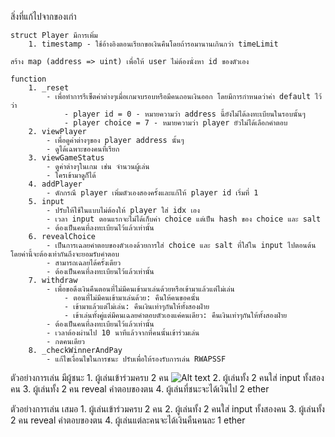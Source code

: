 สิ่งที่แก้ไปจากของเก่า

    struct Player มีการเพิ่ม
        1. timestamp - ใช้อ้างอิงตอนเรียกขอเงินคืนโดยถ้ารอมานานเกินกว่า timeLimit

    สร้าง map (address => uint) เพื่อให้ user ไม่ต้องนั่งหา id ของตัวเอง

    function
        1. _reset 
            - เพื่อทำการรีเซ็ตค่าต่างๆเมื่อเกมจบรอบหรือมีคนถอนเงินออก โดยมีการกำหนดว่าค่า default ไว้ว่า      
                - player id = 0 - หมายความว่า address นี้ยังไม่ได้ลงทะเบียนในรอบนั้นๆ
                - player choice = 7 - หมายความว่า player ยัวไม่ได้เลือกคำตอบ
        2. viewPlayer
            - เพื่อดูค่าต่างๆของ player address นั้นๆ
            - ดูได้เฉพาะของคนที่เรียก
        3. viewGameStatus
            - ดูค่าต่างๆในเกม เช่น จำนวนผู้เล่น
            - ใครเข้ามาดูก็ได้
        4. addPlayer
            - ดักกรณี player เพิ่มตัวเองสองครั้งและแก้ให้ player id เริ่มที่ 1
        5. input
            - ปรับให้ใช้ในแบบไม่ต้องให้ player ใส่ idx เอง
            - เวลา input ตอนแรกจะไม่ได้เก็บค่า choice แต่เป็น hash ของ choice และ salt
            - ต้องเป็นคนที่ลงทะเบียนไว้แล้วเท่านั้น
        6. revealChoice
            - เป็นการเฉลยคำตอบของตัวเองด้วยการใส่ choice และ salt ที่ใส่ใน input ไปตอนต้นโดยค่านี้จะต้องเท่ากันถึงจะยอมรับคำตอบ
            - สามารถเฉลยได้ครั้งเดียว
            - ต้องเป็นคนที่ลงทะเบียนไว้แล้วเท่านั้น
        7. withdraw
            - เพื่อขอดึงเงินคืนตอนที่ไม่มีคนเข้ามาเล่นด้วยหรือเข้ามาแล้วแต่ไม่เล่น
                - ตอนที่ไม่มีคนเข้ามาเล่นด้วย: คืนให้คนขอคนั้น
                - เข้ามาแล้วแต่ไม่เล่น: คืนเงินเท่าๆกันให้ทั้งสองฝ่าย
                - เข้าเล่นทั้งคู่แต่มีคนเฉลยคำตอบตัวเองแค่คนเดียว: คืนเงินเท่าๆกันให้ทั้งสองฝ่าย
            - ต้องเป็นคนที่ลงทะเบียนไว้แล้วเท่านั้น
            - เวลาต้องผ่านไป 10 นาทีแล้วจากที่คนนั้นเข้าร่วมเล่น
            - กดคนเดียว
        8. _checkWinnerAndPay
            - แก้ไขเงื่อนไขในการชนะ ปรับเพื่อให้รองรับการเล่น RWAPSSF

ตัวอย่างการเล่น มีผู้ชนะ
    1. ผู้เล่นเข้าร่วมครบ 2 คน
![Alt text](./picture/pic01.jpg?raw=true "ผู้เล่นเข้าร่วมครบ 2 คน")
    2. ผู้เล่นทั้ง 2 คนใส่ input ทั้งสองคน
    3. ผู้เล่นทั้ง 2 คน reveal คำตอบของตน
    4. ผู้เล่นที่ชนะจะได้เงินไป 2 ether


ตัวอย่างการเล่น เสมอ
    1. ผู้เล่นเข้าร่วมครบ 2 คน
    2. ผู้เล่นทั้ง 2 คนใส่ input ทั้งสองคน
    3. ผู้เล่นทั้ง 2 คน reveal คำตอบของตน
    4. ผู้เล่นแต่ละคนจะได้เงินคืนคนละ 1 ether